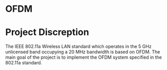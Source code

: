 # OFDM

# Project Discreption
The IEEE 802.11a Wireless LAN standard which operates in the 5 GHz unlicensed band occupying a 20 MHz
bandwidth is based on OFDM. The main goal of the project is to implement the OFDM system specified in the
802.11a standard. 
